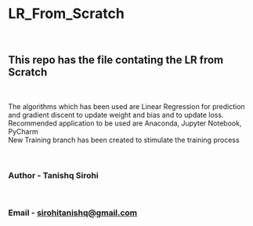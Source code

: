 # LR_From_Scratch

<br>

## This repo has the file contating the LR from Scratch

<br>

 The algorithms which has been used are Linear Regression for prediction and gradient discent to update weight
 and bias and to update loss.
 <br>
 Recommended application to be used are Anaconda, Jupyter Notebook, PyCharm
<br>
New Training branch has been created to stimulate the training process

<br>

### Author - Tanishq Sirohi

<br>

### Email - sirohitanishq@gmail.com
